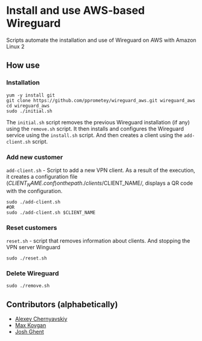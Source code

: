 # Install and use AWS-based Wireguard
Scripts automate the installation and use of Wireguard on AWS with Amazon Linux 2

## How use

### Installation
```
yum -y install git
git clone https://github.com/pprometey/wireguard_aws.git wireguard_aws
cd wireguard_aws
sudo ./initial.sh
```

The `initial.sh` script removes the previous Wireguard installation (if any) using the `remove.sh` script. It then installs and configures the Wireguard service using the `install.sh` script. And then creates a client using the `add-client.sh` script.

### Add new customer
`add-client.sh` - Script to add a new VPN client. As a result of the execution, it creates a configuration file ($CLIENT_NAME.conf) on the path ./clients/$CLIENT_NAME/, displays a QR code with the configuration.

```
sudo ./add-client.sh
#OR
sudo ./add-client.sh $CLIENT_NAME
```

### Reset customers
`reset.sh` - script that removes information about clients. And stopping the VPN server Winguard
```
sudo ./reset.sh
```

### Delete Wireguard
```
sudo ./remove.sh
```
## Contributors  (alphabetically)
- [Alexey Chernyavskiy](https://github.com/alexey-chernyavskiy)
- [Max Kovgan](https://github.com/mvk)
- [Josh Ghent](https://github.com/joshghent)
